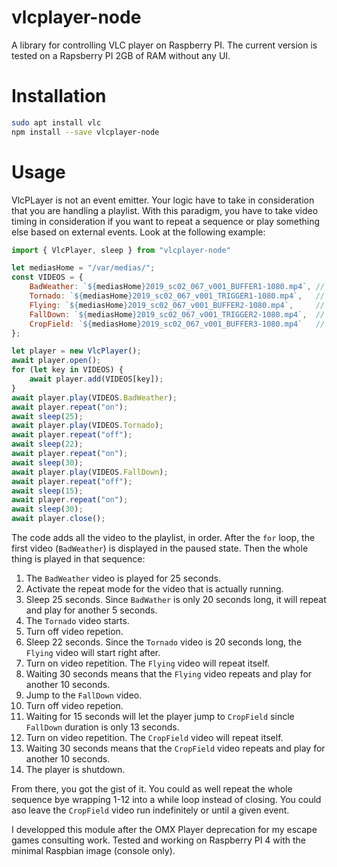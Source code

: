 # vlcplayer-node
A library for controlling VLC player on Raspberry PI. The current version is tested on a Rapsberry
PI 2GB of RAM without any UI.

# Installation
```bash
sudo apt install vlc
npm install --save vlcplayer-node
```
# Usage
VlcPLayer is not an event emitter. Your logic have to take in consideration that you are handling
a playlist. With this paradigm, you have to take video timing in consideration if you want to
repeat a sequence or play something else based on external events. Look at the following example:

```javascript
import { VlcPlayer, sleep } from "vlcplayer-node"

let mediasHome = "/var/medias/";
const VIDEOS = {
    BadWeather: `${mediasHome}2019_sc02_067_v001_BUFFER1-1080.mp4`, // 20 seconds
    Tornado: `${mediasHome}2019_sc02_067_v001_TRIGGER1-1080.mp4`,   // 20 seconds
    Flying: `${mediasHome}2019_sc02_067_v001_BUFFER2-1080.mp4`,     // 20 seconds
    FallDown: `${mediasHome}2019_sc02_067_v001_TRIGGER2-1080.mp4`,  // 13 seconds
    CropField: `${mediasHome}2019_sc02_067_v001_BUFFER3-1080.mp4`   // 20 seconds
};

let player = new VlcPlayer();
await player.open();
for (let key in VIDEOS) {
    await player.add(VIDEOS[key]);
}
await player.play(VIDEOS.BadWeather);
await player.repeat("on");
await sleep(25);
await player.play(VIDEOS.Tornado);
await player.repeat("off");
await sleep(22);
await player.repeat("on");
await sleep(30);
await player.play(VIDEOS.FallDown);
await player.repeat("off");
await sleep(15);
await player.repeat("on");
await sleep(30);
await player.close();
```

The code adds all the video to the playlist, in order. After the `for` loop,
the first video (`BadWeather`) is displayed in the paused state. Then the
whole thing is played in that sequence:

  1. The `BadWeather` video is played for 25 seconds.
  2. Activate the repeat mode for the video that is actually running.
  3. Sleep 25 seconds. Since `BadWather` is only 20 seconds long, it will repeat and play for another 5 seconds.
  4. The `Tornado` video starts.
  5. Turn off video repetion.
  6. Sleep 22 seconds. Since the `Tornado` video is 20 seconds long, the `Flying` video will start right after.
  7. Turn on video repetition. The `Flying` video will repeat itself.
  8. Waiting 30 seconds means that the `Flying` video repeats and play for another 10 seconds.
  9. Jump to the `FallDown` video.
  10. Turn off video repetion.
  11. Waiting for 15 seconds will let the player jump to `CropField` sincle `FallDown` duration is only 13 seconds.
  12. Turn on video repetition. The `CropField` video will repeat itself.
  13. Waiting 30 seconds means that the `CropField` video repeats and play for another 10 seconds.
  14. The player is shutdown.

From there, you got the gist of it. You could as well repeat the whole sequence bye wrapping 1-12
into a while loop instead of closing. You could aso leave the `CropField` video run indefinitely
or until a given event.

I developped this module after the OMX Player deprecation for my escape games consulting work.
Tested and working on Raspberry PI 4 with the minimal Raspbian image (console only).